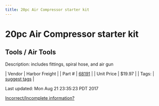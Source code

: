 ```yaml
---
title: 20pc Air Compressor starter kit
---
```


# 20pc Air Compressor starter kit
## Tools / Air Tools
Description: 	includes fittings, spiral hose, and air gun 

| Vendor | Harbor Freight | 
| Part # | [68191](http://www.harborfreight.com/air-tools/air-accessory-kits/20-pc-air-compressor-starter-kit-68191.html) | 
| Unit Price | $19.97 | 
| Tags: | [suggest tags](https://docs.google.com/forms/d/e/1FAIpQLSeWyY8v3RgOty-MyWmh9U0iivNYN_molChYyS-0U-o-kOAv_g/viewform) | 

Last updated: Mon Aug 21 23:35:23 PDT 2017

 [Incorrect/Incomplete information?](https://docs.google.com/forms/d/e/1FAIpQLSeWyY8v3RgOty-MyWmh9U0iivNYN_molChYyS-0U-o-kOAv_g/viewform)